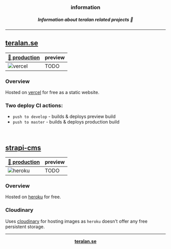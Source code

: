 <h3 align="center">
    <br><b>information</b><br>
</h3>
<h5 align="center">Information about teralan related projects 🚀</h5>

---

## [teralan.se](https://github.com/teralan/teralan.se)

| [🤵 production](https://teralan.se)  | preview |
|------------------------------------------------------------------------------------------|---------|
| ![vercel](http://therealsujitk-vercel-badge.vercel.app/?app=teralan-se) | TODO    |

### Overview
Hosted on [vercel](https://vercel.com/) for free as a static website.

### Two deploy CI actions:
- `push to develop` - builds & deploys preview build
- `push to master` - builds & deploys production build

<br>

## [strapi-cms](https://github.com/teralan/strapi-cms)

| [🤵 production](https://teralan-strapi.herokuapp.com/admin)  | preview |
|------------------------------------------------------------------------------------------|---------|
| ![heroku](https://heroku-badge.herokuapp.com/?app=teralan-strapi)                      | TODO    |

### Overview
Hosted on [heroku](https://dashboard.heroku.com/) for free.

### Cloudinary
Uses [cloudinary](https://cloudinary.com/) for hosting images as `heroku` doesn't offer any free persistent storage.

---

<p align="center">
 <b><a href="https://teralan.se/">teralan.se</a>
</p>
